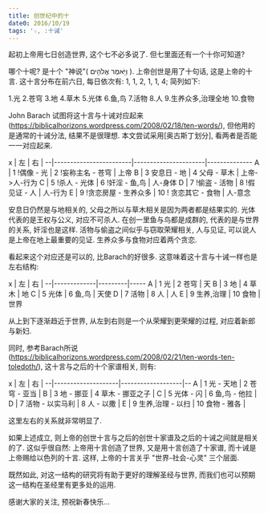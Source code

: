 ```yaml
---
title: 创世纪中的十
date0: 2016/10/19
tags: '☆, :十诫'
---
```


起初上帝用七日创造世界, 这个七不必多说了. 但七里面还有一个十你可知道?

哪个十呢? 是十个 "神说"( וַיֹּ֥אמֶר אֱלֹהִ֖ים ). 上帝创世是用了十句话, 这是上帝的十言. 这十言分布在前六日, 每日依次有: 1, 1, 2, 1, 1, 4; 简列如下:

1.光
2.苍穹
3.地
4.草木
5.光体
6.鱼,鸟
7.活物
8.人
9.生养众多,治理全地
10.食物

John Barach 试图将这十言与十诫对应起来 (https://biblicalhorizons.wordpress.com/2008/02/18/ten-words/), 但他用的是通常的十诫分法, 结果不是很理想. 本文尝试采用[奥古斯丁划分], 看两者是否能一一对应起来.

x | 左                     | 右                   |
--|------------------------|----------------------|--------------
A | 1 !偶像 - 光           | 2 !妄称主名 - 苍穹   | 上帝
B | 3 安息日 - 地          | 4 父母 - 草木        | 上帝->人-行为
C | 5 !杀人 - 光体         | 6 !奸淫 - 鱼,鸟      | 人-身体
D | 7 !偷盗 - 活物         | 8 !假见证 - 人       | 人-行为
E | 9 !贪恋房屋 - 生养众多 | 10 ! 贪恋其它 - 食物 | 人-意念

安息日仍然是与地相关的, 父母之所以与草木相关是因为两者都是结果实的.
光体代表的是王权与公义, 对应不可杀人.
在创一里鱼与鸟都是成群的, 代表的是与世界的关系, 奸淫也是这样.
活物与偷盗之间似乎与窃取荣耀相关,
人与见证, 可以说人是上帝在地上最重要的见证.
生养众多与食物对应着两个贪恋.

看起来这个对应还是可以的, 比Barach的好很多. 这意味着这十言与十诫一样也是左右结构:

x | 左          | 右      |
--|-------------|---------|-----
A | 1 光        | 2 苍穹  | 天
B | 3 地        | 4 草木  | 地
C | 5 光体      | 6 鱼,鸟 | 天使
D | 7 活物      | 8 人    | 人
E | 9 生养,治理 | 10 食物 | 世界

从上到下逐渐趋近于世界, 从左到右则是一个从荣耀到更荣耀的过程, 对应着新郎与新妇.

同时, 参考Barach所说(https://biblicalhorizons.wordpress.com/2008/02/21/ten-words-ten-toledoth/), 这十言与之后的十个家谱相关, 则有:

x | 左                 | 右                |
--|--------------------|-------------------|--
A | 1 光 - 天地        | 2 苍穹 - 亚当     |
B | 3 地 - 挪亚        | 4 草木 - 挪亚之子 |
C | 5 光体 - 闪        | 6 鱼,鸟 - 他拉    |
D | 7 活物 - 以实马利  | 8 人 - 以撒       |
E | 9 生养,治理 - 以扫 | 10 食物 - 雅各    |

这里左右的关系就非常明显了.

如果上述成立, 则上帝的创世十言与之后的创世十家谱及之后的十诫之间就是相关的了. 这似乎很自然: 上帝用十言创造了世界, 又是用十言创造了十家谱, 而十诫是上帝赐给以色列的十言. 这样, 上帝的十言关乎 "世界-社会-心灵" 三个层面.

既然如此, 对这一结构的研究将有助于更好的理解圣经与世界, 而我们也可以预期这一结构在圣经里有更多处的运用.

感谢大家的关注, 预祝新春快乐...
